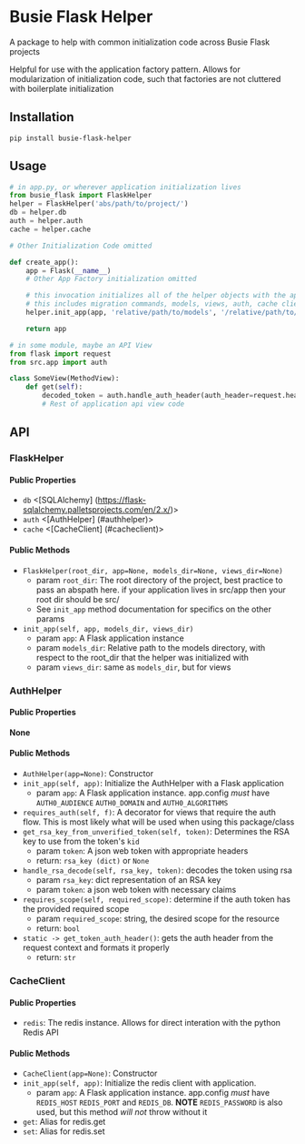 # Busie Flask Helper

A package to help with common initialization code across Busie Flask projects

Helpful for use with the application factory pattern.
Allows for modularization of initialization code, such that factories are not cluttered with boilerplate initialization

## Installation

`pip install busie-flask-helper`

## Usage

```python
# in app.py, or wherever application initialization lives
from busie_flask import FlaskHelper
helper = FlaskHelper('abs/path/to/project/')
db = helper.db
auth = helper.auth
cache = helper.cache

# Other Initialization Code omitted

def create_app():
    app = Flask(__name__)
    # Other App Factory initialization omitted

    # this invocation initializes all of the helper objects with the application
    # this includes migration commands, models, views, auth, cache client, orm
    helper.init_app(app, 'relative/path/to/models', '/relative/path/to/views')

    return app

# in some module, maybe an API View
from flask import request
from src.app import auth

class SomeView(MethodView):
    def get(self):
        decoded_token = auth.handle_auth_header(auth_header=request.headers.get('Authorization'))
        # Rest of application api view code
```

## API

### FlaskHelper

#### Public Properties
* `db` <[SQLAlchemy] (https://flask-sqlalchemy.palletsprojects.com/en/2.x/)>
* `auth` <[AuthHelper] (#authhelper)>
* `cache` <[CacheClient] (#cacheclient)>

#### Public Methods
* `FlaskHelper(root_dir, app=None, models_dir=None, views_dir=None)`
    * param `root_dir`: The root directory of the project, best practice to pass an abspath here. if your application lives in src/app then your root dir should be src/
    * See `init_app` method documentation for specifics on the other params
* `init_app(self, app, models_dir, views_dir)`
    * param `app`: A Flask application instance
    * param `models_dir`: Relative path to the models directory, with respect to the root_dir that the helper was initialized with
    * param `views_dir`: same as `models_dir`, but for views


### AuthHelper

#### Public Properties
**None**

#### Public Methods
* `AuthHelper(app=None)`: Constructor
* `init_app(self, app)`: Initialize the AuthHelper with a Flask application
    * param `app`: A Flask application instance. app.config _must_ have `AUTH0_AUDIENCE` `AUTH0_DOMAIN` and `AUTH0_ALGORITHMS`
* `requires_auth(self, f)`: A decorator for views that require the auth flow. This is most likely what will be used when using this package/class
* `get_rsa_key_from_unverified_token(self, token)`: Determines the RSA key to use from the token's `kid`
    * param `token`: A json web token with appropriate headers
    * return: `rsa_key (dict)` or `None`
* `handle_rsa_decode(self, rsa_key, token)`: decodes the token using rsa
    * param `rsa_key`: dict representation of an RSA key
    * param `token`: a json web token with necessary claims
* `requires_scope(self, required_scope)`: determine if the auth token has the provided required scope
    * param `required_scope`: string, the desired scope for the resource
    * return: `bool`
* `static -> get_token_auth_header()`: gets the auth header from the request context and formats it properly
    * return: `str`

### CacheClient

#### Public Properties
* `redis`: The redis instance. Allows for direct interation with the python Redis API

#### Public Methods
* `CacheClient(app=None)`: Constructor
* `init_app(self, app)`: Initialize the redis client with application.
    * param `app`: A Flask application instance. app.config _must_ have `REDIS_HOST` `REDIS_PORT` and `REDIS_DB`. **NOTE** `REDIS_PASSWORD` is also used, but this method _will not_ throw without it
* `get`: Alias for redis.get
* `set`: Alias for redis.set
 

